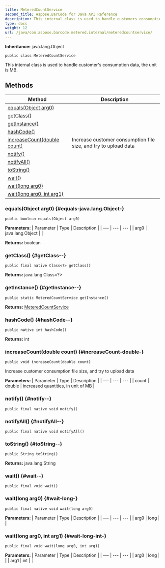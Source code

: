 ```yaml
---
title: MeteredCountService
second_title: Aspose.BarCode for Java API Reference
description: This internal class is used to handle customers consumption data the unit is MB.
type: docs
weight: 12
url: /java/com.aspose.barcode.metered.internal/meteredcountservice/
---
```

**Inheritance:**
java.lang.Object
```
public class MeteredCountService
```

This internal class is used to handle customer's consumption data, the unit is MB.
## Methods

| Method | Description |
| --- | --- |
| [equals(Object arg0)](#equals-java.lang.Object-) |  |
| [getClass()](#getClass--) |  |
| [getInstance()](#getInstance--) |  |
| [hashCode()](#hashCode--) |  |
| [increaseCount(double count)](#increaseCount-double-) | Increase customer consumption file size, and try to upload data |
| [notify()](#notify--) |  |
| [notifyAll()](#notifyAll--) |  |
| [toString()](#toString--) |  |
| [wait()](#wait--) |  |
| [wait(long arg0)](#wait-long-) |  |
| [wait(long arg0, int arg1)](#wait-long-int-) |  |
### equals(Object arg0) {#equals-java.lang.Object-}
```
public boolean equals(Object arg0)
```




**Parameters:**
| Parameter | Type | Description |
| --- | --- | --- |
| arg0 | java.lang.Object |  |

**Returns:**
boolean
### getClass() {#getClass--}
```
public final native Class<?> getClass()
```




**Returns:**
java.lang.Class<?>
### getInstance() {#getInstance--}
```
public static MeteredCountService getInstance()
```




**Returns:**
[MeteredCountService](../../com.aspose.barcode.metered.internal/meteredcountservice)
### hashCode() {#hashCode--}
```
public native int hashCode()
```




**Returns:**
int
### increaseCount(double count) {#increaseCount-double-}
```
public void increaseCount(double count)
```


Increase customer consumption file size, and try to upload data

**Parameters:**
| Parameter | Type | Description |
| --- | --- | --- |
| count | double | increased quantities, in unit of MB |

### notify() {#notify--}
```
public final native void notify()
```




### notifyAll() {#notifyAll--}
```
public final native void notifyAll()
```




### toString() {#toString--}
```
public String toString()
```




**Returns:**
java.lang.String
### wait() {#wait--}
```
public final void wait()
```




### wait(long arg0) {#wait-long-}
```
public final native void wait(long arg0)
```




**Parameters:**
| Parameter | Type | Description |
| --- | --- | --- |
| arg0 | long |  |

### wait(long arg0, int arg1) {#wait-long-int-}
```
public final void wait(long arg0, int arg1)
```




**Parameters:**
| Parameter | Type | Description |
| --- | --- | --- |
| arg0 | long |  |
| arg1 | int |  |

